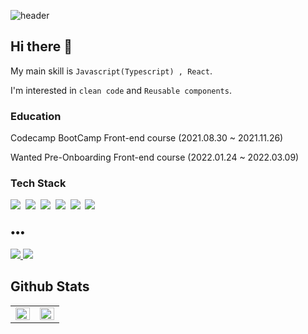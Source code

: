 ![header](https://capsule-render.vercel.app/api?type=wave&color=E45D4C&height=240&section=header&text=Byungjin%20Ahn&fontSize=60&fontColor=ffffff&fontAlignY=40&animation=twinkling)


## Hi there 👋

My main skill is `Javascript(Typescript) , React`.

I'm interested in `clean code` and `Reusable components`.


### Education

Codecamp BootCamp Front-end course (2021.08.30 ~ 2021.11.26) 

Wanted Pre-Onboarding Front-end course (2022.01.24 ~ 2022.03.09)

### Tech Stack
</p>
<p align="left">
  <img src="https://img.shields.io/badge/Javascript-ffb13b?style=flat-square&logo=javascript&logoColor=white"/></a>&nbsp 
  <img src="https://img.shields.io/badge/react-%2320232a.svg?style=flat-square&logo=react&logoColor=%2361DAFB&color=blue"/></a>&nbsp
  <img src="https://img.shields.io/badge/redux-%23593d88.svg?style=flat-square&logo=redux&logoColor=white"/></a>&nbsp
  <img src="https://img.shields.io/badge/typescript-%23007ACC.svg?style=flat-square&logo=typescript&logoColor=white"/></a>&nbsp
  <img src="https://img.shields.io/badge/styled--components-DB7093?style=flat-square&logo=styled-components&logoColor=white"/></a>&nbsp
  <img src="https://img.shields.io/badge/-GraphQL-E10098?style=flat-square&logo=graphql&logoColor=white"/></a>&nbsp
</p>

<h3 align="left">•••</h3>

<p align="left">
  <a target="_blank" href="https://byungjin0120.notion.site/4fa51d28ce184bdf80b02f388d3f7c21"> 
    <img src="https://img.shields.io/badge/Portfolio-000000?style=for-the-badge&logo=notion&logoColor=white" />
  </a>
  <a target="_blank" href="https://velog.io/@vkvkal0206">
    <img src="https://img.shields.io/badge/Blog-%2312100E.svg?&style=for-the-badge&logo=dev.to&logoColor=white" />
  </a>
</p>






## Github Stats  
<table><tr><td valign="top" width="50%">

<img src="https://github-readme-stats.vercel.app/api?username=BByungs&show_icons=true&count_private=true&hide_border=true" align="left" style="width: 100%" />

</td><td valign="top" width="50%">

<img src="https://github-readme-stats.vercel.app/api/top-langs/?username=BByungs&hide_border=true&layout=compact" align="left" style="width: 100%" />

</td></tr></table>  

<br/> 


